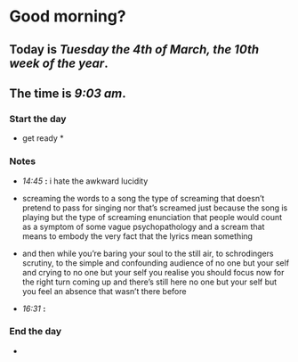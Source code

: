 # Good morning? 


## Today is ***Tuesday the 4th of March, the 10th week of the year***.
## The time is ***9:03 am***.
### Start the day
* get ready
	* 
### Notes

* *14:45* **:**   i hate the awkward lucidity
* screaming the words to a song the type of screaming that doesn’t pretend to pass for singing nor that’s screamed just because the song is playing but the type of screaming enunciation that people would count as a symptom of some vague psychopathology and a scream that means to embody the very fact that the lyrics mean something 
* and then while you’re baring your soul to the still air, to schrodingers scrutiny, to the simple and confounding audience of no one but your self and crying to no one but your self you realise you should focus now for the right turn coming up and there’s still here no one but your self but you feel an absence that wasn’t there before  

* *16:31* **:**   


### End the day
* 
